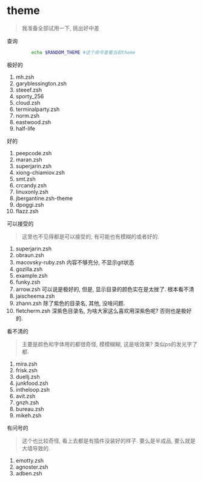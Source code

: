 # theme
> 我准备全部试用一下, 挑出好中差

查询

```sh
		 echo $RANDOM_THEME #这个命令查看当前theme
```



极好的

1. mh.zsh
2. garyblessington.zsh
3. steeef.zsh
4. sporty_256
5. cloud.zsh
6. terminalparty.zsh
7. norm.zsh
8. eastwood.zsh
9. half-life

好的

1. peepcode.zsh
2. maran.zsh
3. superjarin.zsh
4. xiong-chiamiov.zsh
5. smt.zsh
6. crcandy.zsh
7. linuxonly.zsh
8. jbergantine.zsh-theme
9. dpoggi.zsh
10. flazz.zsh

可以接受的

> 这里也不见得都是可以接受的, 有可能也有模糊的或者好的.

1. superjarin.zsh
2. obraun.zsh
3. macovsky-ruby.zsh 内容不够充分, 不显示git状态
4. gozilla.zsh
5. example.zsh
6. funky.zsh
7. arrow.zsh 可以说是极好的, 但是, 显示目录的颜色实在是太挫了. 根本看不清
8. jaischeema.zsh
9. zhann.zsh 除了紫色的目录名, 其他, 没啥问题.
10. fletcherm.zsh 深紫色目录名, 为啥大家这么喜欢用深紫色呢?  否则也是极好的.

看不清的

>  主要是颜色和字体用的都很奇怪, 模模糊糊, 这是啥效果? 类似ps的发光字了都.

1. mira.zsh
2. frisk.zsh
3. duellj.zsh
4. junkfood.zsh
5. intheloop.zsh
6. avit.zsh
7. gnzh.zsh
8. bureau.zsh
9. mikeh.zsh

有问号的

> 这个也比较奇怪, 看上去都是有插件没装好的样子. 要么是半成品, 要么就是大墙导致的.

1. emotty.zsh
2. agnoster.zsh
3. adben.zsh
